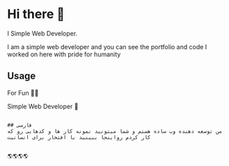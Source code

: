 # Hi there 👏

I Simple Web Developer.

I am a simple web developer and you can see the portfolio and code I worked on here with pride for humanity

## Usage

For Fun 🥳🥳

Simple Web Developer 🤪
```

## فارسی
من توسعه دهنده وب ساده هستم و شما میتونید نمونه کار ها و کدهایی رو که کار کردم رواینجا ببینید با افتخار برای انسانیت


🌎🌎🌎🌎
